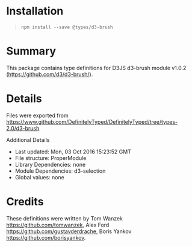 # Installation
> `npm install --save @types/d3-brush`

# Summary
This package contains type definitions for D3JS d3-brush module v1.0.2 (https://github.com/d3/d3-brush/).

# Details
Files were exported from https://www.github.com/DefinitelyTyped/DefinitelyTyped/tree/types-2.0/d3-brush

Additional Details
 * Last updated: Mon, 03 Oct 2016 15:23:52 GMT
 * File structure: ProperModule
 * Library Dependencies: none
 * Module Dependencies: d3-selection
 * Global values: none

# Credits
These definitions were written by Tom Wanzek <https://github.com/tomwanzek>, Alex Ford <https://github.com/gustavderdrache>, Boris Yankov <https://github.com/borisyankov>.
